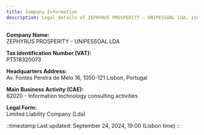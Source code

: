```yaml
---
title: Company Information
description: Legal details of ZEPHYRUS PROSPERITY - UNIPESSOAL LDA, including name, NIF/NIPC, address, and fiscal information. Please refer to this document for the company's formal information.
---
```


**Company Name:**  
ZEPHYRUS PROSPERITY - UNIPESSOAL LDA

**Tax Identification Number (VAT):**  
PT518320073

**Headquarters Address:**  
Av. Fontes Pereira de Melo 16, 1050-121 Lisbon, Portugal

**Main Business Activity (CAE):**  
62020 - Information technology consulting activities

**Legal Form:**  
Limited Liability Company (Lda)

::timestamp
Last updated: September 24, 2024, 19:00 (Lisbon time)
::
